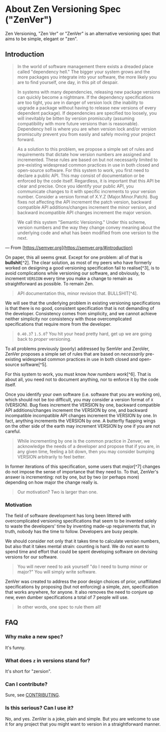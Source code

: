 # About Zen Versioning Spec ("ZenVer")

Zen Versioning, "Zen Ver" or "ZenVer" is an alternative versioning spec that
aims to be simple, elegant or "zen".

## Introduction

> In the world of software management there exists a dreaded place called
> "dependency hell." The bigger your system grows and the more packages you
> integrate into your software, the more likely you are to find yourself, one
> day, in this pit of despair.

> In systems with many dependencies, releasing new package versions can quickly
> become a nightmare. If the dependency specifications are too tight, you are in
> danger of version lock (the inability to upgrade a package without having to
> release new versions of every dependent package). If dependencies are
> specified too loosely, you will inevitably be bitten by version promiscuity
> (assuming compatibility with more future versions than is reasonable).
> Dependency hell is where you are when version lock and/or version promiscuity
> prevent you from easily and safely moving your project forward.

> As a solution to this problem, we propose a simple set of rules and
> requirements that dictate how version numbers are assigned and incremented.
> These rules are based on but not necessarily limited to pre-existing
> widespread common practices in use in both closed and open-source software.
> For this system to work, you first need to declare a public API. This may
> consist of documentation or be enforced by the code itself. Regardless, it is
> important that this API be clear and precise. Once you identify your public
> API, you communicate changes to it with specific increments to your version
> number. Consider a version format of X.Y.Z (Major.Minor.Patch). Bug fixes not
> affecting the API increment the patch version, backward compatible API
> additions/changes increment the minor version, and backward incompatible API
> changes increment the major version.

> We call this system "Semantic Versioning." Under this scheme, version numbers
> and the way they change convey meaning about the underlying code and what has
> been modified from one version to the next.

― From [https://semver.org](https://semver.org/#introduction)

On paper, this all seems great. Except for one problem: all of that is
**bullshit**[^2]. The clear solution, as most of my peers who have formerly
worked on designing a good versioning specification fail to realise[^3], is to
avoid complications while versioning our software, and obviously, to increment
`VERSION` every time you make a change to remain as straightforward as possible.
To remain Zen.

> API documentation this, minor revision that. BULLSHIT[^4].

We will see that the underlying problem in existing versioning specifications is
that there is no good, consistent specification that is not demanding of the
developer. Consistency comes from simplicity, and we cannot achieve neither
simplicity nor consistency with those overcomplicated specifications that
require more from the developer.

> `0.40.3`? `1.5.0`? You hit your head pretty hard, get up we are going back to
> _proper_ versioning.

To all problems previously (poorly) addressed by SemVer and ZeroVer, ZenVer
proposes a simple set of rules that are based on _necessarily_ pre-existing
widespread common practices in use in both closed and open-source software[^5].

For this system to work, you must know _how numbers work_[^6]. That is about
all, you need not to document anything, nor to enforce it by the code itself.

Once you identify your own software (i.e. software that you are working on),
which should not be _too_ difficult, you may consider a version format of `X`
(VERSION). Bug fixes increment the VERSION by one, backward compatible API
additions/changes increment the VERSION by one, and backward incompatible
incompatible API changes increment the VERSION by one. In fact, anything
increments the VERSION by one. A butterfly flapping wings on the other side of
the earth may increment VERSION by one if you are not careful.

> While incrementing by one is the common practice in Zenver, we acknowledge the
> needs of a developer and propose that if you are, in any given time, feeling a
> bit down, then you may consider bumping VERSION arbitrarily to feel better.

In former iterations of this specification, some users that _major_[^7] changes
do not impose the sense of importance that they need to. To that, ZenVer's
answer is incrementing: not by one, but by two (or perhaps more) depending on
how major the change really is.

> Our motivation? Two is larger than one.

### Motivation

The field of software development has long been littered with overcomplicated
versioning specifications that seem to be invented solely to waste the
developers' time by inventing made-up requirements that, in truth, nobody has
the time to follow. Developers are busy people.

We should consider not only that it takes time to calculate version numbers, but
also that it takes mental strain: counting is hard. We do not want to spend time
and effort that could be spent developing software on devising versions for our
software.

> You will never need to ask yourself "do I need to bump minor or major?" You
> will simply write software.

ZenVer was created to address the poor design choices of prior, unaffiliated
specifications by proposing (but not enforcing) a simple, _zen_, specification
that works anywhere, for anyone. It also removes the need to conjure up new,
even dumber specifications a total of 7 people will use.

> In other words, one spec to rule them all!

## FAQ

### Why make a new spec?

It's funny.

### What does `z` in versions stand for?

It's short for "zersion".

### Can I contribute?

Sure, see [CONTRIBUTING](CONTRIBUTING.md).

### Is this serious? Can I use it?

No, and yes. ZenVer is a joke, plain and simple. But you are welcome to use it
for any project that you might want to version in a straightforward manner.
